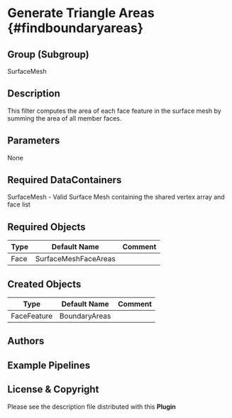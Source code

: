 Generate Triangle Areas {#findboundaryareas}
======

## Group (Subgroup) ##

SurfaceMesh

## Description ##

This filter computes the area of each face feature in the surface mesh by summing the area of all member faces.

## Parameters ##

None

## Required DataContainers ##

SurfaceMesh - Valid Surface Mesh containing the shared vertex array and face list

## Required Objects ##

| Type | Default Name | Comment |
|------|--------------|---------|
| Face | SurfaceMeshFaceAreas | |

## Created Objects ##

| Type | Default Name | Comment |
|------|--------------|---------|
| FaceFeature | BoundaryAreas | |


## Authors ##






## Example Pipelines ##



## License & Copyright ##

Please see the description file distributed with this **Plugin**


